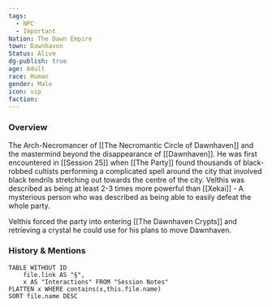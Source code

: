 ```yaml
---
tags:
  - NPC
  - Important
Nation: The Dawn Empire
town: Dawnhaven
Status: Alive
dg-publish: true
age: Adult
race: Human
gender: Male
icon: vip
faction: 
---
```


### Overview
The Arch-Necromancer of [[The Necromantic Circle of Dawnhaven]] and the mastermind beyond the disappearance of [[Dawnhaven]]. He was first encountered in [[Session 25]] when [[The Party]] found thousands of black-robbed cultists performing a complicated spell around the city that involved black tendrils stretching out towards the centre of the city. Velthis was described as being at least 2-3 times more powerful than [[Xekai]] - A mysterious person who was described as being able to easily defeat the whole party. 

Velthis forced the party into entering [[The Dawnhaven Crypts]] and retrieving a crystal he could use for his plans to move Dawnhaven. 

### History & Mentions
```dataview
TABLE WITHOUT ID
	file.link AS "§", 
	x AS "Interactions" FROM "Session Notes"
FLATTEN x WHERE contains(x,this.file.name) 
SORT file.name DESC
```